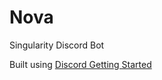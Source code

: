 # Nova

Singularity Discord Bot

Built using [Discord Getting Started](https://discord.com/developers/docs/quick-start/getting-started)
